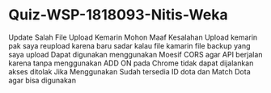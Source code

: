 # Quiz-WSP-1818093-Nitis-Weka
Update Salah File Upload Kemarin
Mohon Maaf Kesalahan Upload kemarin pak saya reupload karena baru sadar kalau file kamarin file backup yang saya upload
Dapat digunakan menggunakan Moesif CORS agar API berjalan karena tanpa menggunakan ADD ON pada Chrome tidak dapat dijalankan akses ditolak
Jika Menggunakan Sudah tersedia ID dota dan Match Dota agar bisa digunakan 

